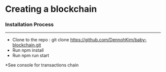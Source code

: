# Creating a blockchain

### Installation Process
 ****
* Clone to the repo : git clone https://github.com/DennohKim/baby-blockchain.git
* Run npm install
* Run npm run start 

*See console for transactions chain

